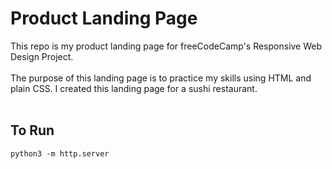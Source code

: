 # Product Landing Page

This repo is my product landing page for freeCodeCamp's Responsive Web Design Project.
<br>
<br>
The purpose of this landing page is to practice my skills using HTML and plain CSS. I created this landing page for a sushi restaurant.
<br>
<br>

## To Run

```
python3 -m http.server
```
